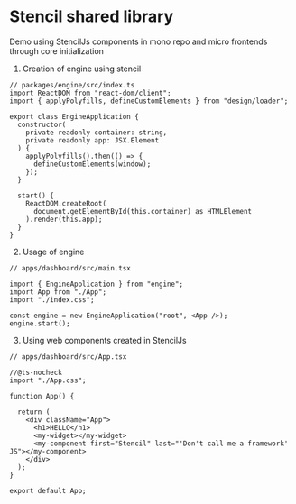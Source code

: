 # Stencil shared library

Demo using StencilJs components in mono repo and micro frontends through core initialization

1. Creation of engine using stencil

```tsx
// packages/engine/src/index.ts
import ReactDOM from "react-dom/client";
import { applyPolyfills, defineCustomElements } from "design/loader";

export class EngineApplication {
  constructor(
    private readonly container: string,
    private readonly app: JSX.Element
  ) {
    applyPolyfills().then(() => {
      defineCustomElements(window);
    });
  }

  start() {
    ReactDOM.createRoot(
      document.getElementById(this.container) as HTMLElement
    ).render(this.app);
  }
}
```

2. Usage of engine

```tsx
// apps/dashboard/src/main.tsx

import { EngineApplication } from "engine";
import App from "./App";
import "./index.css";

const engine = new EngineApplication("root", <App />);
engine.start();
```

3. Using web components created in StencilJs

```tsx
// apps/dashboard/src/App.tsx

//@ts-nocheck
import "./App.css";

function App() {

  return (
    <div className="App">
      <h1>HELLO</h1>
      <my-widget></my-widget>
      <my-component first="Stencil" last="'Don't call me a framework' JS"></my-component>
    </div>
  );
}

export default App;

```